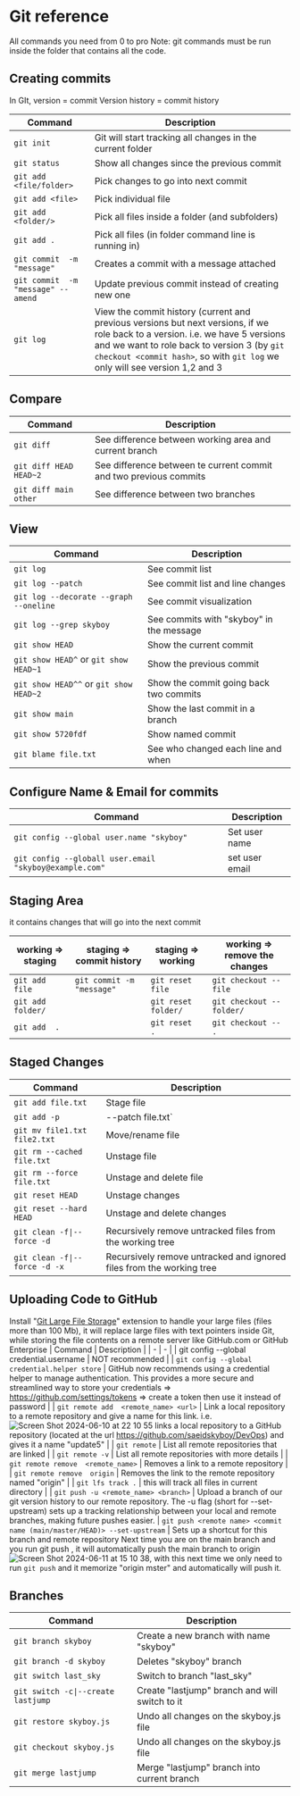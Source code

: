 # Git reference
All commands you need from 0 to pro
Note:  git commands must be run inside the folder that contains all the code. 

## Creating commits
In GIt, version = commit
Version history = commit history

| Command | Description |
| - | - |
| `git init`                                         | Git will start tracking all changes in the current folder |
| `git status`                                       | Show all changes since the previous commit |
| `git add <file/folder>`                            | Pick changes to go into next commit |
| `git add <file>`                                   | Pick individual file |
| `git add <folder/>`                                | Pick all files inside a folder (and subfolders) |
| `git add .`                                        | Pick all files (in folder command line is running in) |
| `git commit  -m "message"`                         | Creates a commit with a message attached |
| `git commit  -m "message" --amend`                 | Update previous commit instead of creating new one |
| `git log`                                          | View the commit history (current and previous versions but next versions, if we role back to a version. i.e. we have 5 versions and we want to role back to version 3 (by `git checkout <commit hash>`, so with `git log` we only will see version 1,2 and 3 |

## Compare
| Command | Description |
| - | - |
| `git diff`                                | See difference between working area and current branch |
| `git diff HEAD HEAD~2`                    | See difference between te current commit and two previous commits |
| `git diff main other`                     | See difference between two branches |

## View
| Command | Description |
| - | - |
| `git log`                                 | See commit list |
| `git log --patch`                         | See commit list and line changes |
| `git log --decorate --graph --oneline`    | See commit visualization |
| `git log --grep skyboy`                   | See commits with "skyboy" in the message |
| `git show HEAD`                           | Show the current commit |
| `git show HEAD^` or `git show HEAD~1`     | Show the previous commit |
| `git show HEAD^^` or `git show HEAD~2`    | Show the commit going back two commits |
| `git show main`                           | Show the last commit in a branch |
| `git show 5720fdf`                        | Show named commit |
| `git blame file.txt`                      | See who changed each line and when |

   
## Configure Name & Email for commits

| Command | Description |
| - | - |
| `git config --global user.name "skyboy"`                       | Set user name |
| `git config --globall user.email "skyboy@example.com"`         | set user email |

## Staging Area
it contains changes that will go into the next commit

| working => staging | staging => commit history | staging => working | working => remove the  changes |
| - | - | - | - |
| `git add  file` | `git commit -m "message"` | `git reset  file` | `git checkout --  file` |
| `git add  folder/` | |`git reset  folder/` | `git checkout --  folder/` |
| `git add  .` | |`git reset  .` | `git checkout --  .` |

## Staged Changes
| Command | Description |
| - | - |
| `git add file.txt`                        | Stage file |
| `git add -p`|--patch file.txt`            | Stage some but not all changes in a file |
| `git mv file1.txt file2.txt`              | Move/rename file |
| `git rm --cached file.txt`                | Unstage file |
| `git rm --force file.txt`                 | Unstage and delete file |
| `git reset HEAD`                          | Unstage changes |
| `git reset --hard HEAD`                   | Unstage and delete changes |
| `git clean -f\|--force -d`                | Recursively remove untracked files from the working tree |
| `git clean -f\|--force -d -x`             | Recursively remove untracked and ignored files from the working tree |

## Uploading Code to GitHub
Install "[Git Large File Storage](https://git-lfs.com)" extension to handle your large files (files more than 100 Mb), it will replace large files with text pointers inside Git, while storing the file contents on a remote server like GitHub.com or GitHub Enterprise
| Command | Description |
| - | - |
| git config  --global credential.username  <username>    | NOT recommended |
| `git config --global credential.helper store`             | GitHub now recommends using a credential helper to manage authentication. This provides a more secure and streamlined way to store your credentials => https://github.com/settings/tokens => create a token then use it instead of password |
| `git remote add  <remote_name> <url>` | Link a local repository to a remote repository and give a name for this link. i.e. ![Screen Shot 2024-06-10 at 22 10 55](https://github.com/saeidskyboy/Git-cheatsheet/assets/97639248/65c6f4d9-b523-401d-85f8-a14c90b13c9d) links a local repository to a GitHub repository (located at the url https://github.com/saeidskyboy/DevOps) and gives it a name "update5" |
| `git remote`                              | List all remote repositories that are linked |
| `git remote -v`                           | List all remote repositories with more details |
| `git remote remove  <remote_name>`        | Removes a link to a remote repository |
| `git remote remove  origin`               | Removes the link to the remote repository named "origin" |
| `git lfs track .`                         | this will track all files in current directory |
| `git push -u <remote_name> <branch>`      | Upload a branch of our git version history to our remote repository. The -u flag (short for --set-upstream) sets up a tracking relationship between your local and remote branches, making future pushes easier.
| `git push <remote name> <commit name (main/master/HEAD)> --set-upstream` | Sets up a shortcut for this branch and remote repository Next time you are on the  main branch and you run  git push  , it will automatically push the main  branch to  origin ![Screen Shot 2024-06-11 at 15 10 38](https://github.com/saeidskyboy/Git-cheatsheet/assets/97639248/e8a8e426-796b-45c7-bb83-ef62b3ef59a8), with this next time we only need to run `git push` and it memorize "origin mster" and automatically will push it.

## Branches
| Command | Description |
| - | - |
| `git branch skyboy`                            | Create a new branch with name "skyboy"|
| `git branch -d skyboy`                         | Deletes "skyboy" branch |
| `git switch last_sky`                          | Switch to branch "last_sky"|
| `git switch -c\|--create lastjump`             | Create "lastjump" branch and will switch to it |
| `git restore skyboy.js`                        | Undo all changes on the skyboy.js file |
| `git checkout skyboy.js`                       | Undo all changes on the skyboy.js file |
| `git merge lastjump`                           | Merge  "lastjump" branch into current branch |
